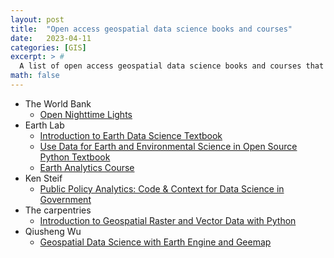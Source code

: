 ```yaml
---
layout: post
title:  "Open access geospatial data science books and courses"
date:   2023-04-11
categories: [GIS]
excerpt: > #
  A list of open access geospatial data science books and courses that I found helpful
math: false
---
```


- The World Bank
  - [Open Nighttime Lights](https://worldbank.github.io/OpenNightLights/welcome.html)
- Earth Lab
  - [Introduction to Earth Data Science Textbook](https://www.earthdatascience.org/courses/intro-to-earth-data-science/)
  - [Use Data for Earth and Environmental Science in Open Source Python Textbook](https://www.earthdatascience.org/courses/use-data-open-source-python/)
  - [Earth Analytics Course](https://www.earthdatascience.org/courses/earth-analytics-python//)
- Ken Steif
  - [Public Policy Analytics: Code & Context for Data Science in Government](https://urbanspatial.github.io/PublicPolicyAnalytics/)
- The carpentries
  - [Introduction to Geospatial Raster and Vector Data with Python](https://carpentries-incubator.github.io/geospatial-python/)
- Qiusheng Wu
  - [Geospatial Data Science with Earth Engine and Geemap](https://book.geemap.org/)